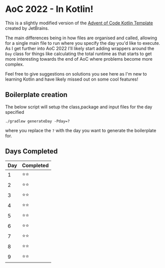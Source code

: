 # AoC 2022 - In Kotlin!

This is a slightly modified version of the [Advent of Code Kotlin Template](https://github.com/kotlin-hands-on/advent-of-code-kotlin-template) created by JetBrains.

The main differences being in how files are organised and called, allowing for a single main file to run where you specify the day you'd like to execute. As I get further into AoC 2022 I'll likely start adding wrappers around the `Day` class for things like calculating the total runtime as that starts to get more interesting towards the end of AoC where problems become more complex.

Feel free to give suggestions on solutions you see here as I'm new to learning Kotlin and have likely missed out on some cool features!

## Boilerplate creation
The below script will setup the class,package and input files for the day specified
```
./gradlew generateDay -Pday=?
```
where you replace the `?` with the day you want to generate the boilerplate for.

## Days Completed
| Day | Completed |
|-----|-----------|
| 1   | ⭐⭐        |
| 2   | ⭐⭐        |
 | 3   | ⭐⭐        |
 | 4   | ⭐⭐        |
 | 5   | ⭐⭐        |
 | 6   | ⭐⭐        |
 | 7   | ⭐⭐        |
 | 8   | ⭐⭐        |
 | 9   | ⭐⭐        |